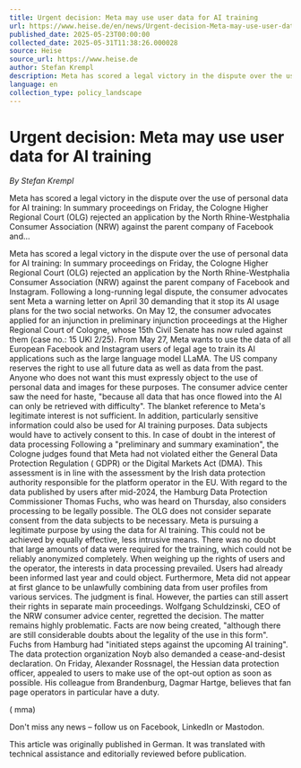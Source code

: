 ```yaml
---
title: Urgent decision: Meta may use user data for AI training
url: https://www.heise.de/en/news/Urgent-decision-Meta-may-use-user-data-for-AI-training-10395290.html
published_date: 2025-05-23T00:00:00
collected_date: 2025-05-31T11:38:26.000028
source: Heise
source_url: https://www.heise.de
author: Stefan Krempl
description: Meta has scored a legal victory in the dispute over the use of personal data for AI training: In summary proceedings on Friday, the Cologne Higher Regional Court (OLG) rejected an application by the North Rhine-Westphalia Consumer Association (NRW) against the parent company of Facebook and...
language: en
collection_type: policy_landscape
---
```


# Urgent decision: Meta may use user data for AI training

*By Stefan Krempl*

Meta has scored a legal victory in the dispute over the use of personal data for AI training: In summary proceedings on Friday, the Cologne Higher Regional Court (OLG) rejected an application by the North Rhine-Westphalia Consumer Association (NRW) against the parent company of Facebook and...

Meta has scored a legal victory in the dispute over the use of personal data for AI training: In summary proceedings on Friday, the Cologne Higher Regional Court (OLG) rejected an application by the North Rhine-Westphalia Consumer Association (NRW) against the parent company of Facebook and Instagram. Following a long-running legal dispute, the consumer advocates sent Meta a warning letter on April 30 demanding that it stop its AI usage plans for the two social networks. On May 12, the consumer advocates applied for an injunction in preliminary injunction proceedings at the Higher Regional Court of Cologne, whose 15th Civil Senate has now ruled against them (case no.: 15 UKl 2/25). 
 From May 27, Meta wants to use the data of all European Facebook and Instagram users of legal age to train its AI applications such as the large language model LLaMA. The US company reserves the right to use all future data as well as data from the past. Anyone who does not want this must expressly object to the use of personal data and images for these purposes. 
 The consumer advice center saw the need for haste, "because all data that has once flowed into the AI can only be retrieved with difficulty". The blanket reference to Meta's legitimate interest is not sufficient. In addition, particularly sensitive information could also be used for AI training purposes. Data subjects would have to actively consent to this. 
 In case of doubt in the interest of data processing 
 Following a "preliminary and summary examination", the Cologne judges found that Meta had not violated either the General Data Protection Regulation ( GDPR) or the Digital Markets Act (DMA). This assessment is in line with the assessment by the Irish data protection authority responsible for the platform operator in the EU. With regard to the data published by users after mid-2024, the Hamburg Data Protection Commissioner Thomas Fuchs, who was heard on Thursday, also considers processing to be legally possible. 
 The OLG does not consider separate consent from the data subjects to be necessary. Meta is pursuing a legitimate purpose by using the data for AI training. This could not be achieved by equally effective, less intrusive means. There was no doubt that large amounts of data were required for the training, which could not be reliably anonymized completely. When weighing up the rights of users and the operator, the interests in data processing prevailed. Users had already been informed last year and could object. Furthermore, Meta did not appear at first glance to be unlawfully combining data from user profiles from various services. 
 The judgment is final. However, the parties can still assert their rights in separate main proceedings. Wolfgang Schuldzinski, CEO of the NRW consumer advice center, regretted the decision. The matter remains highly problematic. Facts are now being created, "although there are still considerable doubts about the legality of the use in this form". Fuchs from Hamburg had "initiated steps against the upcoming AI training". The data protection organization Noyb also demanded a cease-and-desist declaration. On Friday, Alexander Rossnagel, the Hessian data protection officer, appealed to users to make use of the opt-out option as soon as possible. His colleague from Brandenburg, Dagmar Hartge, believes that fan page operators in particular have a duty. 
 
 ( mma)

Don't miss any news – follow us on
 Facebook,
 LinkedIn or
 Mastodon.

This article was originally published in
 German.
It was translated with technical assistance and editorially reviewed before publication.